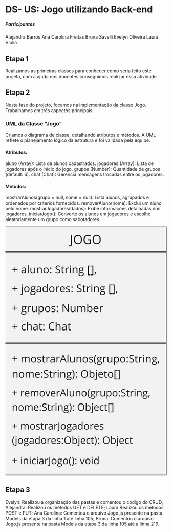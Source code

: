 # DS- US: Jogo utilizando Back-end

##### Participantes
Alejandra Barros
Ana Carolina Freitas
Bruna Savelli
Evelyn Oliveira
Laura Violla

## Etapa 1
Realizamos as primeiras classes para conhecer como seria feito este projeto, com a ajuda dos docentes conseguimos realizar essa atividade.

## Etapa 2
Nesta fase do projeto, focamos na implementação da classe Jogo. Trabalhamos em três aspectos principais:

### UML da Classe "Jogo"
Criamos o diagrama de classe, detalhando atributos e métodos. A UML reflete o planejamento lógico da estrutura e foi validada pela equipe.

#### Atributos:

aluno (Array): Lista de alunos cadastrados.
jogadores (Array): Lista de jogadores após o início do jogo.
grupos (Number): Quantidade de grupos (default: 6).
chat (Chat): Gerencia mensagens trocadas entre os jogadores.

#### Métodos:

mostrarAlunos(grupo = null, nome = null): Lista alunos, agrupados e ordenados por critérios fornecidos.
removerAluno(nome): Exclui um aluno pelo nome.
mostrarJogadores(dados): Exibe informações detalhadas dos jogadores.
iniciarJogo(): Converte os alunos em jogadores e escolhe aleatoriamente um grupo como sabotadores.

![Diagrama UML](media/UML%20DS%20US-%20grupo%206.jpg)

## Etapa 3 

Evelyn: Realizou a organização das pastas e comentou o código do CRUD;
Alejandra: Realizou os métodos GET e DELETE;
Laura Realizou os métodos POST e PUT;
Ana Carolina: Comentou o arquivo Jogo.js presente na pasta Models da etapa 3 da linha 1 até linha 105;
Bruna: Comentou o arquivo Jogo.js presente na pasta Models da etapa 3 da linha 105 até a linha 219.